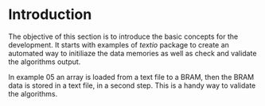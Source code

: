 # Introduction

The objective of this section is to introduce 
the basic concepts for the development.
It starts with examples of *textio* package 
to create an automated way to initiliaze the data memories
as well as check and validate the algorithms output.

In example 05 an array is loaded from a text file 
to a BRAM, then the BRAM data is stored in a text file, in a second step.
This is a handy way to validate the algorithms.
